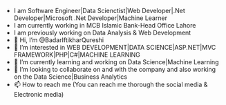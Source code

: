 -    I am Software Engineer|Data Scienctist|Web Developer|.Net Developer|Microsoft .Net Developer|Machine Learner
-    I am currently working in MCB Islamic Bank-Head Office Lahore
-    I am previously working on Data Analysis & Web Development
- 👋 Hi, I’m @BadarIftikharQureshi
- 👀 I’m interested in WEB DEVELOPMENT|DATA SCIENCE|ASP.NET|MVC FRAMEWORK|PHP|C#|MACHINE LEARNING
- 🌱 I’m currently learning and working on Data Science|Machine Learning
- 💞️ I’m looking to collaborate on and with the company and also working on the Data Science|Business Analytics
- 📫 How to reach me (You can reach me thorough the social media & Electronic media)

<!---
BadarIftikharQureshi/BadarIftikharQureshi is a ✨ special ✨ repository because its `README.md` (this file) appears on your GitHub profile.
You can click the Preview link to take a look at your changes.
--->
